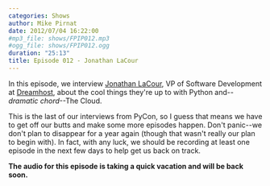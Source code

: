 ```yaml
---
categories: Shows
author: Mike Pirnat
date: 2012/07/04 16:22:00
#mp3_file: shows/FPIP012.mp3
#ogg_file: shows/FPIP012.ogg
duration: "25:13"
title: Episode 012 - Jonathan LaCour
---
```

In this episode, we interview
[Jonathan LaCour](https://en.twitter.com/#!/cleverdevil),
VP of Software Development at [Dreamhost](http://dreamhost.com/),
about the cool things they're up to with Python and--*dramatic chord*--The Cloud.

This is the last of our interviews from PyCon, so I guess that means we have to
get off our butts and make some more episodes happen.  Don't panic--we don't
plan to disappear for a year again (though that wasn't really our plan to begin
with).  In fact, with any luck, we should be recording at least one episode in
the next few days to help get us back on track.

**The audio for this episode is taking a quick vacation and will be back soon.**
